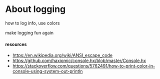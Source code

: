 # About logging

how to log info, use colors

make logging fun again

#### resources

- https://en.wikipedia.org/wiki/ANSI_escape_code
- https://github.com/haxiomic/console.hx/blob/master/Console.hx
- https://stackoverflow.com/questions/5762491/how-to-print-color-in-console-using-system-out-println

